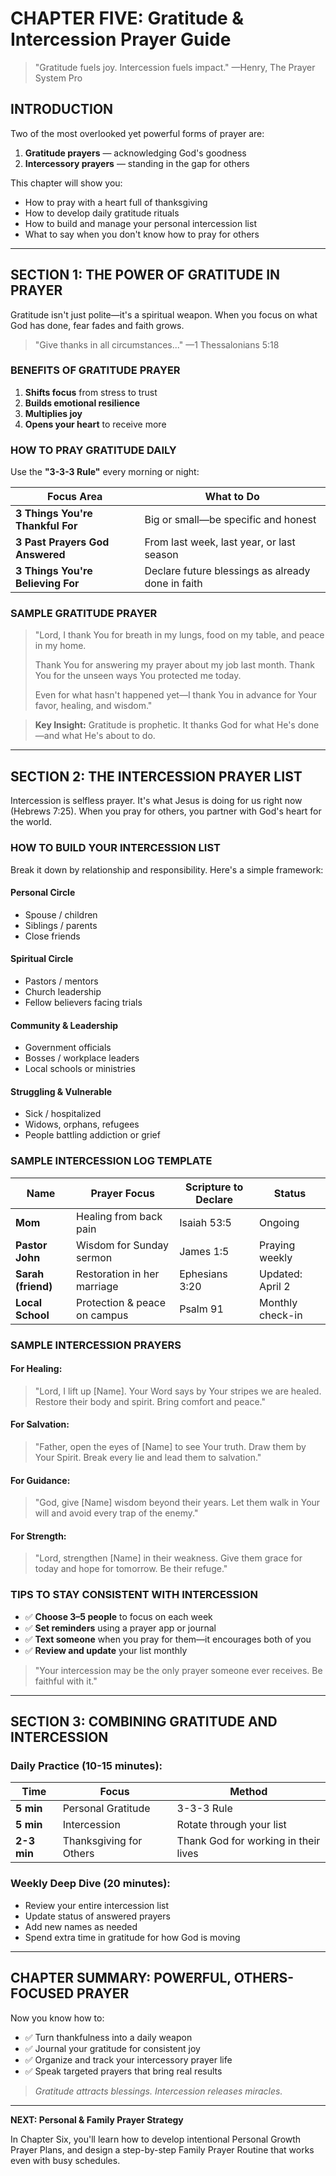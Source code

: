 # CHAPTER FIVE: Gratitude & Intercession Prayer Guide

> "Gratitude fuels joy. Intercession fuels impact."
> —Henry, The Prayer System Pro

## INTRODUCTION

Two of the most overlooked yet powerful forms of prayer are:

1. **Gratitude prayers** — acknowledging God's goodness
2. **Intercessory prayers** — standing in the gap for others

This chapter will show you:

- How to pray with a heart full of thanksgiving
- How to develop daily gratitude rituals
- How to build and manage your personal intercession list
- What to say when you don't know how to pray for others

---

## SECTION 1: THE POWER OF GRATITUDE IN PRAYER

Gratitude isn't just polite—it's a spiritual weapon. When you focus on what God has done, fear fades and faith grows.

> "Give thanks in all circumstances..." —1 Thessalonians 5:18

### BENEFITS OF GRATITUDE PRAYER

1. **Shifts focus** from stress to trust
2. **Builds emotional resilience**
3. **Multiplies joy**
4. **Opens your heart** to receive more

### HOW TO PRAY GRATITUDE DAILY

Use the **"3-3-3 Rule"** every morning or night:

| Focus Area | What to Do |
|------------|------------|
| **3 Things You're Thankful For** | Big or small—be specific and honest |
| **3 Past Prayers God Answered** | From last week, last year, or last season |
| **3 Things You're Believing For** | Declare future blessings as already done in faith |

### SAMPLE GRATITUDE PRAYER

> "Lord, I thank You for breath in my lungs, food on my table, and peace in my home.
>
> Thank You for answering my prayer about my job last month.
> Thank You for the unseen ways You protected me today.
>
> Even for what hasn't happened yet—I thank You in advance for Your favor, healing, and wisdom."

> **Key Insight:** Gratitude is prophetic. It thanks God for what He's done—and what He's about to do.

---

## SECTION 2: THE INTERCESSION PRAYER LIST

Intercession is selfless prayer. It's what Jesus is doing for us right now (Hebrews 7:25). When you pray for others, you partner with God's heart for the world.

### HOW TO BUILD YOUR INTERCESSION LIST

Break it down by relationship and responsibility. Here's a simple framework:

#### Personal Circle
- Spouse / children
- Siblings / parents
- Close friends

#### Spiritual Circle
- Pastors / mentors
- Church leadership
- Fellow believers facing trials

#### Community & Leadership
- Government officials
- Bosses / workplace leaders
- Local schools or ministries

#### Struggling & Vulnerable
- Sick / hospitalized
- Widows, orphans, refugees
- People battling addiction or grief

### SAMPLE INTERCESSION LOG TEMPLATE

| Name | Prayer Focus | Scripture to Declare | Status |
|------|--------------|---------------------|---------|
| **Mom** | Healing from back pain | Isaiah 53:5 | Ongoing |
| **Pastor John** | Wisdom for Sunday sermon | James 1:5 | Praying weekly |
| **Sarah (friend)** | Restoration in her marriage | Ephesians 3:20 | Updated: April 2 |
| **Local School** | Protection & peace on campus | Psalm 91 | Monthly check-in |

### SAMPLE INTERCESSION PRAYERS

#### For Healing:
> "Lord, I lift up [Name]. Your Word says by Your stripes we are healed. Restore their body and spirit. Bring comfort and peace."

#### For Salvation:
> "Father, open the eyes of [Name] to see Your truth. Draw them by Your Spirit. Break every lie and lead them to salvation."

#### For Guidance:
> "God, give [Name] wisdom beyond their years. Let them walk in Your will and avoid every trap of the enemy."

#### For Strength:
> "Lord, strengthen [Name] in their weakness. Give them grace for today and hope for tomorrow. Be their refuge."

### TIPS TO STAY CONSISTENT WITH INTERCESSION

- ✅ **Choose 3–5 people** to focus on each week
- ✅ **Set reminders** using a prayer app or journal
- ✅ **Text someone** when you pray for them—it encourages both of you
- ✅ **Review and update** your list monthly

> "Your intercession may be the only prayer someone ever receives. Be faithful with it."

---

## SECTION 3: COMBINING GRATITUDE AND INTERCESSION

### Daily Practice (10-15 minutes):

| Time | Focus | Method |
|------|-------|--------|
| **5 min** | Personal Gratitude | 3-3-3 Rule |
| **5 min** | Intercession | Rotate through your list |
| **2-3 min** | Thanksgiving for Others | Thank God for working in their lives |

### Weekly Deep Dive (20 minutes):
- Review your entire intercession list
- Update status of answered prayers
- Add new names as needed
- Spend extra time in gratitude for how God is moving

---

## CHAPTER SUMMARY: POWERFUL, OTHERS-FOCUSED PRAYER

Now you know how to:

- ✅ Turn thankfulness into a daily weapon
- ✅ Journal your gratitude for consistent joy
- ✅ Organize and track your intercessory prayer life
- ✅ Speak targeted prayers that bring real results

> *Gratitude attracts blessings. Intercession releases miracles.*

---

**NEXT: Personal & Family Prayer Strategy**

In Chapter Six, you'll learn how to develop intentional Personal Growth Prayer Plans, and design a step-by-step Family Prayer Routine that works even with busy schedules.
